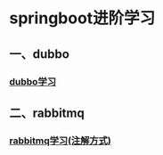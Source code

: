 # springboot进阶学习
## 一、dubbo
###  [dubbo学习](01_dubbo/README.md)
## 二、rabbitmq
### [rabbitmq学习(注解方式)](02_rabbitmq/rabbitmq.md)
